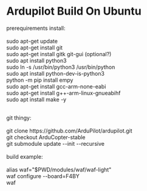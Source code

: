 # Ardupilot Build On Ubuntu

prerequirements install:<br>
<br>
sudo apt-get update <br>
sudo apt-get install git<br>
sudo apt-get install gitk git-gui  (optional?)<br>
sudo apt install python3<br>
sudo ln -s /usr/bin/python3 /usr/bin/python<br>
sudo apt install python-dev-is-python3<br>
python -m pip install empy<br>
sudo apt-get install gcc-arm-none-eabi<br>
sudo apt-get install g++-arm-linux-gnueabihf<br>
sudo apt install make -y<br>

<br>
git thingy:<br>
<br>
git clone https://github.com/ArduPilot/ardupilot.git<br>
git checkout ArduCopter-stable<br>
git submodule update --init --recursive<br>
<br>
build example:<br>
<br>
alias waf="$PWD/modules/waf/waf-light"<br>
waf configure --board=F4BY<br>
waf <br>
<br>
